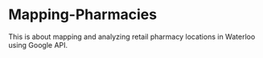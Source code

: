 # Mapping-Pharmacies

This is about mapping and analyzing retail pharmacy locations in Waterloo using Google API.
